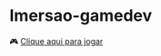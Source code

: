 # Imersao-gamedev


:video_game: [Clique aqui para jogar](https://ygorverde.github.io/Imersao-gamedev/)
